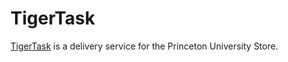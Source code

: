 # TigerTask
[TigerTask](https://tigertask.herokuapp.com/) is a delivery service for the Princeton University Store.
